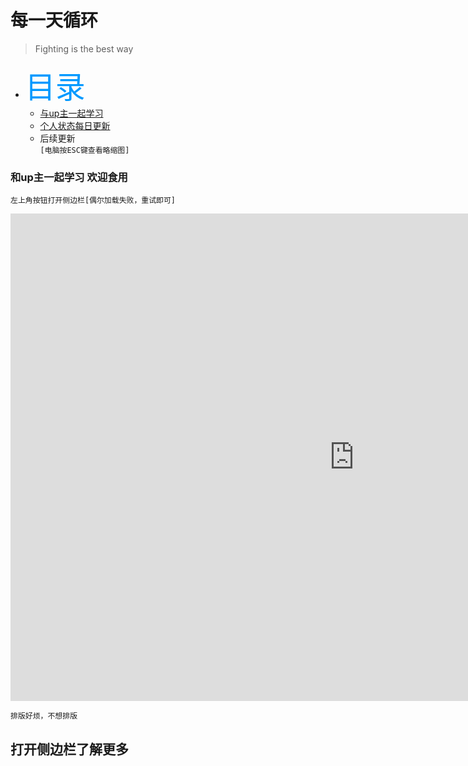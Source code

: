 # 每一天循环
> Fighting is the best way 

<!-- slide -->
+ <font color=#0099ff size=7 face="黑体">目录</font>
  * [与up主一起学习](https://kai.52yi.vip/#/2/1)</br>
   * [个人状态每日更新](https://kai.52yi.vip/#/3)
    * 后续更新
</br>`[电脑按ESC键查看略缩图]`
<!-- slide -->
### 和up主一起学习 **欢迎食用**

<!-- slide vertical=true -->
`左上角按钮打开侧边栏[偶尔加载失败，重试即可]`
<iframe 
    width="1100" 
    height="780" 
    src="https://live.bilibili.com/8397302?spm_id_from=333.851.b_62696c695f7265706f72745f6c697665.6"
    scrolling="no" 
    border="0" 
    frameborder="no" 
    framespacing="0" 
    allowfullscreen="false"> 
    </iframe>

<!-- slide -->
```mermaid
排版好烦，不想排版
```
<!-- slide vertical=true -->

## 打开侧边栏了解更多

